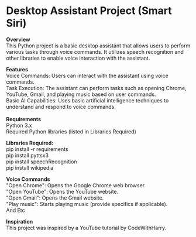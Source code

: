 
# Desktop Assistant Project (Smart Siri)
**Overview**<br/>
This Python project is a basic desktop assistant that allows users to perform various tasks through voice commands. It utilizes speech recognition and other libraries to enable voice interaction with the assistant.

**Features**<br/>
Voice Commands: Users can interact with the assistant using voice commands.<br/>
Task Execution: The assistant can perform tasks such as opening Chrome, YouTube, Gmail, and playing music based on user commands.<br/>
Basic AI Capabilities: Uses basic artificial intelligence techniques to understand and respond to voice commands.<br/>
<br/>
**Requirements**<br/>
Python 3.x<br/>
Required Python libraries (listed in Libraries Required)<br/>

**Libraries Required:**<br/>
pip install -r requirements<br/>
pip install pyttsx3<br/>
pip install speechRecognition<br/>
pip install wikipedia<br/>

**Voice Commands**<br/>
"Open Chrome": Opens the Google Chrome web browser.<br/>
"Open YouTube": Opens the YouTube website.<br/>
"Open Gmail": Opens the Gmail website.<br/>
"Play music": Starts playing music (provide specifics if applicable).<br/>
And Etc<br/>

**Inspiration**<br/>
This project was inspired by a YouTube tutorial by CodeWithHarry.
